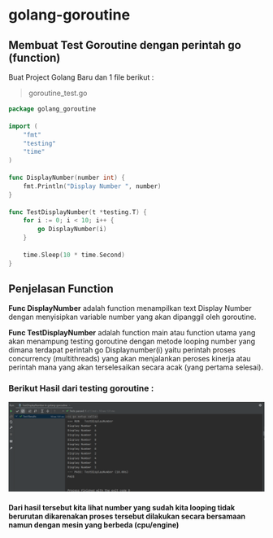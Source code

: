 # golang-goroutine
## Membuat Test Goroutine dengan perintah go (function)

Buat Project Golang Baru dan 1 file berikut :
> goroutine_test.go
```go
package golang_goroutine

import (
	"fmt"
	"testing"
	"time"
)

func DisplayNumber(number int) {
	fmt.Println("Display Number ", number)
}

func TestDisplayNumber(t *testing.T) {
	for i := 0; i < 10; i++ {
		go DisplayNumber(i)
	}

	time.Sleep(10 * time.Second)
}
```

## Penjelasan Function 

**Func DisplayNumber** adalah function menampilkan text Display Number dengan menyisipkan variable number yang akan dipanggil oleh goroutine.

**Func TestDisplayNumber** adalah function main atau function utama yang akan menampung testing goroutine dengan metode looping number yang dimana terdapat perintah
go Displaynumber(i) yaitu perintah proses concurrency (multithreads) yang akan menjalankan peroses kinerja atau perintah mana yang akan terselesaikan secara acak (yang pertama selesai).

### Berikut Hasil dari testing goroutine :
![alt text](https://github.com/febysuasaf/golang-goroutine/blob/main/hasil_run.png)

#### Dari hasil tersebut kita lihat number yang sudah kita looping tidak berurutan dikarenakan proses tersebut dilakukan secara bersamaan namun dengan mesin yang berbeda (cpu/engine)
